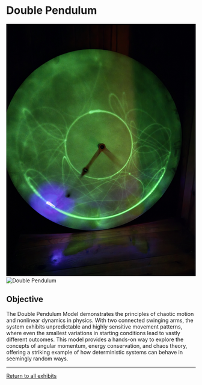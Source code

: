 # Double Pendulum

![Double Pendulum](../images/double-pendulum-glowing.jpg) 
![Double Pendulum](../images/double-pendulum-plain.jpg)

## Objective

The Double Pendulum Model demonstrates the principles of chaotic motion and nonlinear dynamics in physics. With two 
connected swinging arms, the system exhibits unpredictable and highly sensitive movement patterns, where even the 
smallest variations in starting conditions lead to vastly different outcomes. This model provides a hands-on way to 
explore the concepts of angular momentum, energy conservation, and chaos theory, offering a striking example of how 
deterministic systems can behave in seemingly random ways.

---
[Return to all exhibits](../README.md)

